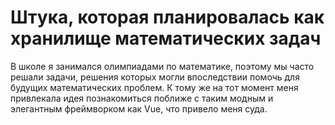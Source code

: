 # Штука, которая планировалась как хранилище математических задач
В школе я занимался олимпиадами по математике, поэтому мы часто решали задачи, решения которых могли впоследствии помочь для будущих математических проблем. К тому же на тот момент меня привлекала идея познакомиться поближе с таким модным и элегантным фреймворком как Vue, что привело меня суда.

